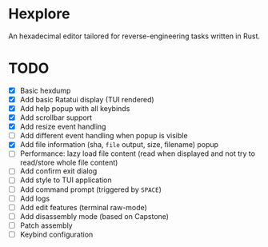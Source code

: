 # Hexplore

An hexadecimal editor tailored for reverse-engineering tasks written in Rust.

# TODO

- [x] Basic hexdump
- [x] Add basic Ratatui display (TUI rendered)
- [x] Add help popup with all keybinds
- [x] Add scrollbar support
- [x] Add resize event handling
- [ ] Add different event handling when popup is visible
- [x] Add file information (sha, `file` output, size, filename) popup
- [ ] Performance: lazy load file content (read when displayed and not try to read/store whole file content)
- [ ] Add confirm exit dialog
- [ ] Add style to TUI application
- [ ] Add command prompt (triggered by `SPACE`)
- [ ] Add logs
- [ ] Add edit features (terminal raw-mode)
- [ ] Add disassembly mode (based on Capstone)
- [ ] Patch assembly
- [ ] Keybind configuration
